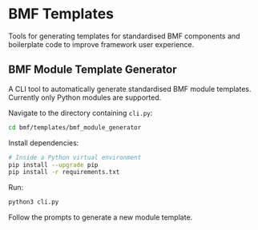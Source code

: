 # BMF Templates
Tools for generating templates for standardised BMF components and boilerplate code to improve framework user experience.

## BMF Module Template Generator
A CLI tool to automatically generate standardised BMF module templates. Currently only Python modules are supported.

Navigate to the directory containing `cli.py`:
```bash
cd bmf/templates/bmf_module_generator
```

Install dependencies:
```bash
# Inside a Python virtual environment
pip install --upgrade pip
pip install -r requirements.txt
```

Run:
```bash
python3 cli.py
```

Follow the prompts to generate a new module template. 